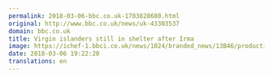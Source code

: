 ```yaml
---
permalink: 2018-03-06-bbc.co.uk-1783828680.html
original: http://www.bbc.co.uk/news/uk-43303537
domain: bbc.co.uk
title: Virgin islanders still in shelter after Irma
image: https://ichef-1.bbci.co.uk/news/1024/branded_news/13B46/production/_100301708_mikey.jpg
date: 2018-03-06 19:22:20
translations: en
---
```


